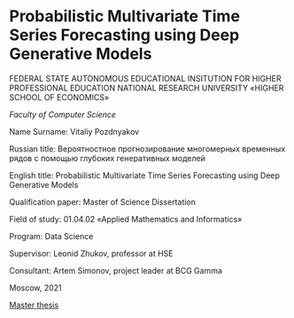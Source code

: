 # Probabilistic Multivariate Time Series Forecasting using Deep Generative Models

FEDERAL STATE AUTONOMOUS EDUCATIONAL INSITUTION FOR HIGHER PROFESSIONAL EDUCATION NATIONAL RESEARCH UNIVERSITY «HIGHER SCHOOL OF ECONOMICS»

*Faculty of Computer Science*

Name Surname: Vitaliy Pozdnyakov

Russian title: Вероятностное прогнозирование многомерных временных рядов с помощью глубоких генеративных моделей

English title: Probabilistic Multivariate Time Series Forecasting using Deep Generative Models

Qualification paper: Master of Science Dissertation

Field of study: 01.04.02 «Applied Mathematics and Informatics» 

Program: Data Science

Supervisor: Leonid Zhukov, professor at HSE

Consultant: Artem Simonov, project leader at BCG Gamma

Moscow, 2021

[Master thesis](/thesis/main.pdf)
